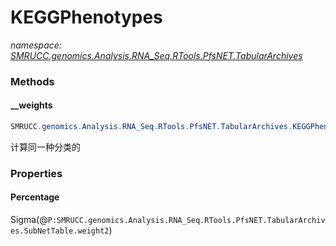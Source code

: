 ﻿# KEGGPhenotypes
_namespace: [SMRUCC.genomics.Analysis.RNA_Seq.RTools.PfsNET.TabularArchives](./index.md)_





### Methods

#### __weights
```csharp
SMRUCC.genomics.Analysis.RNA_Seq.RTools.PfsNET.TabularArchives.KEGGPhenotypes.__weights(SMRUCC.genomics.Analysis.RNA_Seq.RTools.PfsNET.TabularArchives.KEGGPhenotypes[])
```
计算同一种分类的


### Properties

#### Percentage
Sigma(@``P:SMRUCC.genomics.Analysis.RNA_Seq.RTools.PfsNET.TabularArchives.SubNetTable.weight2``)
